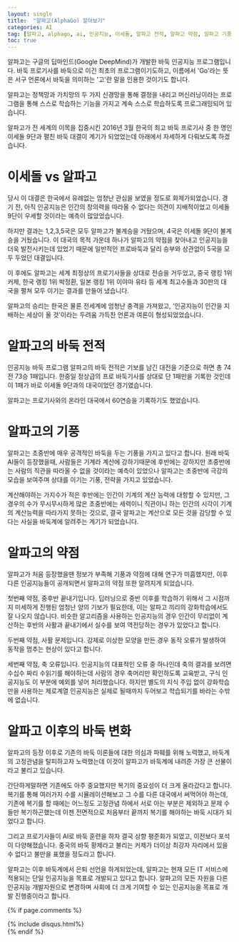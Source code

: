 ```yaml
---
layout: single
title:  "알파고(AlphaGo) 알아보기"
categories: AI
tag: [알파고, alphago, ai, 인공지능, 이세돌, 알파고 전적, 알파고 약점, 알파고 기풍 바둑 AI, 바둑 인공지능]
toc: true
---
```




알파고는 구글의 딥마인드(Google DeepMind)가 개발한 바둑 인공지능 프로그램입니다. 바둑 프로기사를 바둑으로 이긴 최초의 프로그램이기도하고, 이름에서 'Go'라는 뜻은 서구 언론에서 바둑을 의미하는 '고'란 말을 인용한 것이기도 합니다.

알파고는 정책망과 가치망의 두 가지 신경망을 통해 결정을 내리고 머신러닝이라는 프로그램을 통해 스스로 학습하는 기능을 가지고 계속 스스로 학습하도록 프로그래밍되어 있습니다.

알파고가 전 세계의 이목을 집중시킨 2016년 3월 한국의 최고 바둑 프로기사 중 한 명인 이세돌 9단과 펼친 바둑 대결이 계기가 되었었는데 아래에서 자세하게 다뤄보도록 하겠습니다.


# 이세돌 vs 알파고

당시 이 대결은 한국에서 유례없는 엄청난 관심을 보였을 정도로 화제가되었습니다. 경기 전, 아직 인공지능은 인간의 창의력을 따라올 수 없다는 의견이 지배적이었고 이세돌 9단이 우세할 것이라는 예측이 많았었습니다.

하지만 결과는 1,2,3,5국은 모두 알파고가 불계승을 거뒀으며, 4국은 이세돌 9단이 불계승을 거뒀습니다. 이 대국의 목적 가운데 하나가 알파고의 약점을 찾아내고 인공지능을 더욱 발전시키는데 있었기 때문에 일반적인 프로바둑과 달리 승부와 상관없이 5국을 모두 두었던 대결입니다.

이 후에도 알파고는 세계 최정상의 프로기사들을 상대로 전승을 거두었고, 중국 랭킹 1위 커제, 한국 랭킹 1위 박정환, 일본 랭킹 1위 이야마 유타 등 세계 최고수들과 30판의 대국을 펼쳐 모두 이기는 결과를 만들어 냈습니다.

알파고의 승리는 한국은 물론 전세계에 엄청난 충격을 가져왔고, '인공지능이 인간을 지배하는 세상이 올 것'이라는 두려움 가득찬 언론과 여론이 형성되었었습니다.


# 알파고의 바둑 전적

인공지능 바둑 프로그램 알파고의 바둑 전적은 기보를 남긴 대전을 기준으로 하면 총 74전 73승 1패입니다. 한중일 정상급의 프로 바둑기사를 상대로 단 1패만을 기록한 것인데 이 1패가 바로 이세돌 9단과의 대국이었던 경기였습니다.

알파고는 프로기사와의 온라인 대국에서 60연승을 기록하기도 했었습니다.


# 알파고의 기풍

알파고는 초중반에 매우 공격적인 바둑을 두는 기풍을 가지고 있다고 합니다. 원래 바둑 AI들이 등장했을때, 사람들은 기계라 계산에 강하기때문에 후반에는 강하지만 초중반에는 사람의 직관을 따라올 수 없을 것이라는 예측이 있었으나 알파고는 초중반에 극강의 모습을 보여주며 상대를 이기는 기풍, 전략을 가지고 있었습니다.

계산해야하는 가지수가 적은 후반에는 인간이 기계의 계산 능력에 대항할 수 있지만, 그 경우의 수가 무시무시하게 많은 초중반에는 세력이니 직관이니 하는 인간의 시각이 기계의 계산능력을 따라가지 못하는 것으로, 결국 알파고는 계산으로 모든 것을 감당할 수 있다는 사실을 바둑계에 알려주는 계기가 되었습니다.


# 알파고의 약점

알파고가 처음 등장했을땐 정보가 부족해 기풍과 약점에 대해 연구가 미흡했지만, 이후 다른 인공지능들이 공개되면서 알파고의 약점 또한 알려지게 되었습니다.

첫번째 약점, 중후반 끝내기입니다. 딥러닝으로 중반 이후를 학습하기 위해서 그 시점까지 미세하게 진행된 엄청난 양의 기보가 필요한데, 이는 알파고 끼리의 강화학습에서도 잘 나오지 않습니다. 비슷한 알고리즘을 사용하는 인공지능의 경우 인간이 무리없이 계산하는 후반의 사활과 끝내기에서 실수를 보여 역전당하는 경우가 있었다고 합니다.

두번째 약점, 사활 문제입니다. 강제로 이상한 모양을 만든 경우 동작 오류가 발생하여 동작을 멈추는 현상이 있다고 합니다.

세번째 약점, 축 오류입니다. 인공지능의 대표적인 오류 중 하나인데 축의 결과를 보려면 수십수 짜리 수읽기를 해야하는데 사람의 경우 축머리만 확인하도록 교육받고, 구식 인공지능도 이 부분에 예외를 넣어 처리했습니다. 하지만 별도의 지식 주입 없이 강화학습만을 사용하는 제로계열 인공지능은 실제로 될때까지 두어보고 학습되기를 바라는 수밖에 없습니다.


# 알파고 이후의 바둑 변화

알파고의 등장 이후로 기존의 바둑 이론들에 대한 의심과 파훼를 위해 노력했고, 바둑계의 고정관념을 탈피하고자 노력했는데 이것이 알파고가 바둑계에 내려준 가장 큰 선물이라고 불리고 있습니다.

간단하게말하면 기존에도 아주 중요했지만 복기의 중요성이 더 크게 올라갔다고 합니다. 복기를 통해 여러가지 수를 시뮬레이션해보고 그 수를 다른 대국에서 써먹어야 하는데, 기존에 복기를 할 때에는 어느정도 고정관념 하에서 서로 아는 부분은 제외하고 문제 수들만 복기하곤했는데 이젠 전면적으로 처음부터 끝까지 복기를 해야하는 바둑 시대가 되었다고 합니다.

그리고 프로기사들이 AI로 바둑 훈련을 하자 결국 상향 평준화가 되었고, 이전보다 포석이 다양해졌습니다. 중국의 바둑 황제라고 불리는 커제가 더이상 최강자 자리에서 있을수 없다고 불만을 표했을 정도라고 합니다.


알파고는 이후 바둑계에서 은퇴 선언을 하게되었는데, 알파고는 현재 모든 IT 서비스에 적용되는 단일 인공지능을 목표로 개발되고 있다고 합니다. 알파고의 모든 자원을 다른 인공지능 개발자원으로 변경하며 사회에 더 크게 기여할 수 있는 인공지능을 목표로 개발 진행중이라고 합니다.


{% if page.comments %}
<div id="post-disqus" class="container">
{% include disqus.html%}
</div>
{% endif %}